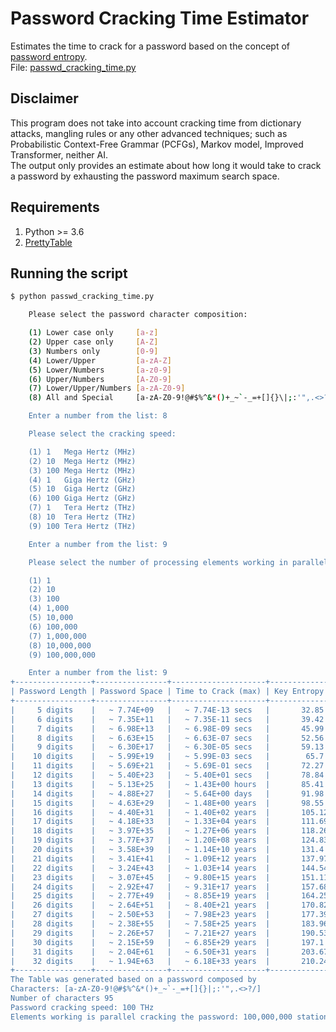 # Password Cracking Time Estimator
Estimates the time to crack for a password based on the concept of [password entropy](https://en.wikipedia.org/wiki/Password_strength).  
File: [passwd_cracking_time.py](https://github.com/rvitale3/Tools/blob/main/Security/Cryptography/source/passwd_cracking_time.py)  
## Disclaimer
This program does not take into account cracking time from dictionary attacks, mangling rules or any other advanced techniques; such as Probabilistic Context-Free Grammar (PCFGs), Markov model, Improved Transformer, neither AI.  
The output only provides an estimate about how long it would take to crack a password by exhausting the password maximum search space.  
## Requirements
1. Python >= 3.6  
2. [PrettyTable](https://pypi.org/project/prettytable/)  
## Running the script
```bash
$ python passwd_cracking_time.py

    Please select the password character composition:

    (1) Lower case only     [a-z]
    (2) Upper case only     [A-Z]
    (3) Numbers only        [0-9]
    (4) Lower/Upper         [a-zA-Z]
    (5) Lower/Numbers       [a-z0-9]
    (6) Upper/Numbers       [A-Z0-9]
    (7) Lower/Upper/Numbers [a-zA-Z0-9]
    (8) All and Special     [a-zA-Z0-9!@#$%^&*()+_~`-_=+[]{}\|;:'",.<>?/]

    Enter a number from the list: 8

    Please select the cracking speed:

    (1) 1   Mega Hertz (MHz)
    (2) 10  Mega Hertz (MHz)
    (3) 100 Mega Hertz (MHz)
    (4) 1   Giga Hertz (GHz)
    (5) 10  Giga Hertz (GHz)
    (6) 100 Giga Hertz (GHz)
    (7) 1   Tera Hertz (THz)
    (8) 10  Tera Hertz (THz)
    (9) 100 Tera Hertz (THz)

    Enter a number from the list: 9

    Please select the number of processing elements working in parallel:

    (1) 1
    (2) 10
    (3) 100
    (4) 1,000
    (5) 10,000
    (6) 100,000
    (7) 1,000,000   
    (8) 10,000,000
    (9) 100,000,000

    Enter a number from the list: 9
+-----------------+----------------+---------------------+--------------------+
| Password Length | Password Space | Time to Crack (max) | Key Entropy (bits) |
+-----------------+----------------+---------------------+--------------------+
|     5 digits    |   ~ 7.74E+09   |   ~ 7.74E-13 secs   |       32.85        |
|     6 digits    |   ~ 7.35E+11   |   ~ 7.35E-11 secs   |       39.42        |
|     7 digits    |   ~ 6.98E+13   |   ~ 6.98E-09 secs   |       45.99        |
|     8 digits    |   ~ 6.63E+15   |   ~ 6.63E-07 secs   |       52.56        |
|     9 digits    |   ~ 6.30E+17   |   ~ 6.30E-05 secs   |       59.13        |
|    10 digits    |   ~ 5.99E+19   |   ~ 5.99E-03 secs   |        65.7        |
|    11 digits    |   ~ 5.69E+21   |   ~ 5.69E-01 secs   |       72.27        |
|    12 digits    |   ~ 5.40E+23   |   ~ 5.40E+01 secs   |       78.84        |
|    13 digits    |   ~ 5.13E+25   |   ~ 1.43E+00 hours  |       85.41        |
|    14 digits    |   ~ 4.88E+27   |   ~ 5.64E+00 days   |       91.98        |
|    15 digits    |   ~ 4.63E+29   |   ~ 1.48E+00 years  |       98.55        |
|    16 digits    |   ~ 4.40E+31   |   ~ 1.40E+02 years  |       105.12       |
|    17 digits    |   ~ 4.18E+33   |   ~ 1.33E+04 years  |       111.69       |
|    18 digits    |   ~ 3.97E+35   |   ~ 1.27E+06 years  |       118.26       |
|    19 digits    |   ~ 3.77E+37   |   ~ 1.20E+08 years  |       124.83       |
|    20 digits    |   ~ 3.58E+39   |   ~ 1.14E+10 years  |       131.4        |
|    21 digits    |   ~ 3.41E+41   |   ~ 1.09E+12 years  |       137.97       |
|    22 digits    |   ~ 3.24E+43   |   ~ 1.03E+14 years  |       144.54       |
|    23 digits    |   ~ 3.07E+45   |   ~ 9.80E+15 years  |       151.11       |
|    24 digits    |   ~ 2.92E+47   |   ~ 9.31E+17 years  |       157.68       |
|    25 digits    |   ~ 2.77E+49   |   ~ 8.85E+19 years  |       164.25       |
|    26 digits    |   ~ 2.64E+51   |   ~ 8.40E+21 years  |       170.82       |
|    27 digits    |   ~ 2.50E+53   |   ~ 7.98E+23 years  |       177.39       |
|    28 digits    |   ~ 2.38E+55   |   ~ 7.58E+25 years  |       183.96       |
|    29 digits    |   ~ 2.26E+57   |   ~ 7.21E+27 years  |       190.53       |
|    30 digits    |   ~ 2.15E+59   |   ~ 6.85E+29 years  |       197.1        |
|    31 digits    |   ~ 2.04E+61   |   ~ 6.50E+31 years  |       203.67       |
|    32 digits    |   ~ 1.94E+63   |   ~ 6.18E+33 years  |       210.24       |
+-----------------+----------------+---------------------+--------------------+
The Table was generated based on a password composed by
Characters: [a-zA-Z0-9!@#$%^&*()+_~`-_=+[]{}|;:'",.<>?/]
Number of characters 95
Password cracking speed: 100 THz
Elements working is parallel cracking the password: 100,000,000 station(s)
```
